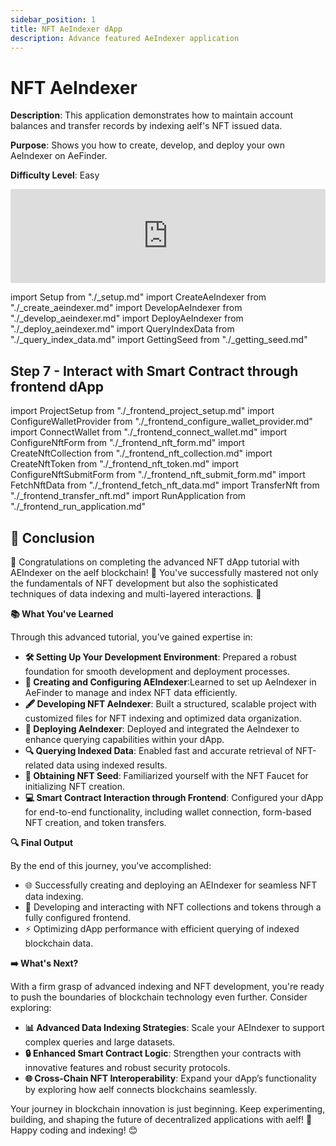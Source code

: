 ```yaml
---
sidebar_position: 1
title: NFT AeIndexer dApp
description: Advance featured AeIndexer application 
---
```

# NFT AeIndexer

**Description**: This application demonstrates how to maintain account balances and transfer records by indexing aelf's NFT issued data.

**Purpose**: Shows you how to create, develop, and deploy your own AeIndexer on AeFinder.

**Difficulty Level**: Easy

<div class="video-container">
<iframe width="100%" style={{"aspect-ratio": "16 / 9"}} src="https://www.youtube.com/embed/XZuMwtn8UZU?si=NfoVMHnq_bfTOfKb" title="AeFinder Demo: Use AeFinder to Index, Retrieve, and Manage data on aelf AI Blockchain" frameborder="0" allow="accelerometer; autoplay; clipboard-write; encrypted-media; gyroscope; picture-in-picture; web-share" referrerpolicy="strict-origin-when-cross-origin" allowfullscreen></iframe>
</div>

import Setup from "./\_setup.md"
import CreateAeIndexer from "./\_create_aeindexer.md"
import DevelopAeIndexer from "./\_develop_aeindexer.md"
import DeployAeIndexer from "./\_deploy_aeindexer.md"
import QueryIndexData from "./\_query_index_data.md"
import GettingSeed from "./\_getting_seed.md"

<Setup />
<CreateAeIndexer />
<DevelopAeIndexer />
<DeployAeIndexer />
<QueryIndexData />
<GettingSeed />

## Step 7 - Interact with Smart Contract through frontend dApp

import ProjectSetup from "./\_frontend_project_setup.md"
import ConfigureWalletProvider from "./\_frontend_configure_wallet_provider.md"
import ConnectWallet from "./\_frontend_connect_wallet.md"
import ConfigureNftForm from "./\_frontend_nft_form.md"
import CreateNftCollection from "./\_frontend_nft_collection.md"
import CreateNftToken from "./\_frontend_nft_token.md"
import ConfigureNftSubmitForm from "./\_frontend_nft_submit_form.md"
import FetchNftData from "./\_frontend_fetch_nft_data.md"
import TransferNft from "./\_frontend_transfer_nft.md"
import RunApplication from "./\_frontend_run_application.md"

<ProjectSetup />
<ConfigureWalletProvider />
<ConnectWallet />
<ConfigureNftForm />
<CreateNftCollection />
<CreateNftToken />
<ConfigureNftSubmitForm />
<FetchNftData />
<TransferNft />
<RunApplication />

## 🎯 Conclusion

🎉 Congratulations on completing the advanced NFT dApp tutorial with AEIndexer on the aelf blockchain! 🎉 You've successfully mastered not only the fundamentals of NFT development but also the sophisticated techniques of data indexing and multi-layered interactions. 🌟

**📚 What You've Learned**

Through this advanced tutorial, you’ve gained expertise in:

- **🛠️ Setting Up Your Development Environment**: Prepared a robust foundation for smooth development and deployment processes.
- **📂 Creating and Configuring AEIndexer**:Learned to set up AeIndexer in AeFinder to manage and index NFT data efficiently.
- **🖋️ Developing NFT AeIndexer**: Built a structured, scalable project with customized files for NFT indexing and optimized data organization.
- **🚀 Deploying AeIndexer**: Deployed and integrated the AeIndexer to enhance querying capabilities within your dApp.
- **🔍 Querying Indexed Data**: Enabled fast and accurate retrieval of NFT-related data using indexed results.
- **🌱 Obtaining NFT Seed**: Familiarized yourself with the NFT Faucet for initializing NFT creation.
- **💻 Smart Contract Interaction through Frontend**: Configured your dApp for end-to-end functionality, including wallet connection, form-based NFT creation, and token transfers.

**🔍 Final Output**

By the end of this journey, you’ve accomplished:

- 🌐 Successfully creating and deploying an AEIndexer for seamless NFT data indexing.
- 🎨 Developing and interacting with NFT collections and tokens through a fully configured frontend.
- ⚡ Optimizing dApp performance with efficient querying of indexed blockchain data.

**➡️ What's Next?**

With a firm grasp of advanced indexing and NFT development, you're ready to push the boundaries of blockchain technology even further. Consider exploring:

- **📊 Advanced Data Indexing Strategies**: Scale your AEIndexer to support complex queries and large datasets.
- **🔒 Enhanced Smart Contract Logic**: Strengthen your contracts with innovative features and robust security protocols.
- **🌐 Cross-Chain NFT Interoperability**: Expand your dApp’s functionality by exploring how aelf connects blockchains seamlessly.

Your journey in blockchain innovation is just beginning. Keep experimenting, building, and shaping the future of decentralized applications with aelf! 🚀
Happy coding and indexing! 😊